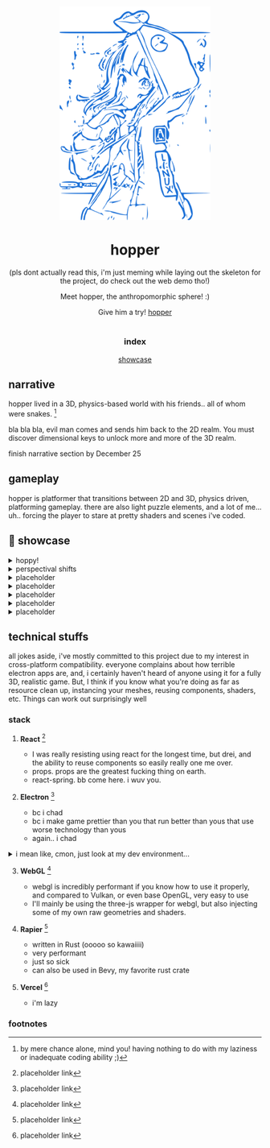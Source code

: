 <div align='center'>
<img src="res/archsif1.svg" width=300>

# hopper

(pls dont actually read this, i'm just meming while laying out the skeleton for the project, do check out the web demo tho!)

Meet hopper, the anthropomorphic sphere! :)

Give him a try! [hopper](https://hopper-hazel.vercel.app/)
<br><br>
### index
[showcase](#-showcase)
</div>

## narrative

hopper lived in a 3D, physics-based world with his friends..
all of whom were snakes. [^1]

bla bla bla, evil man comes and sends him back to the 2D realm. You must discover dimensional keys to unlock
more and more of the 3D realm.

finish narrative section by December 25

## gameplay

hopper is platformer that transitions between 2D and 3D, physics driven, platforming gameplay.
there are also light puzzle elements, and a lot of me... uh.. forcing the player to stare at pretty
shaders and scenes i've coded.

## 🌟 showcase

<details>
<summary>hoppy!</summary>
  <img width="700" alt="nonut" src="https://w0.peakpx.com/wallpaper/73/146/HD-wallpaper-pretty-anime-girl-hand-gesture-posing-anime.jpg">
</details>

<details>
<summary>perspectival shifts</summary>
  <img width="700" alt="sus" src="https://cdn.statusqueen.com/desktopwallpaper/thumbnail/anime-girl-Hd_4k_desktop_wallpaper_photos-505.png">
</details>

<details>
<summary>placeholder</summary>

![kawaii](https://www.icegif.com/wp-content/uploads/icegif-2013.gif)

</details>

<details>
<summary>placeholder</summary>

![kawaii](https://www.icegif.com/wp-content/uploads/icegif-2013.gif)

</details>

<details>
<summary>placeholder</summary>

- placeholdering

![placeholder](https://www.icegif.com/wp-content/uploads/icegif-2013.gif)

- placeholdering

![placeholder](https://www.icegif.com/wp-content/uploads/icegif-2013.gif)

- placeholdering

![placeholder](https://www.icegif.com/wp-content/uploads/icegif-2013.gif)

placeholdering...

</details>

<details>
  <summary>placeholder</summary>

![kawaii](https://www.icegif.com/wp-content/uploads/icegif-2013.gif)

</details>

<details>
  <summary>placeholder</summary>

![kawaii](https://www.icegif.com/wp-content/uploads/icegif-2013.gif)

</details>

## technical stuffs

all jokes aside, i've mostly committed to this project due to my interest in cross-platform compatibility.
everyone complains about how terrible electron apps are, and, i certainly haven't heard of anyone using it for
a fully 3D, realistic game. But, I think if you know what you're doing as far as resource clean up, instancing
your meshes, reusing components, shaders, etc. Things can work out surprisingly well


### stack

1. **React** [^2]
    - I was really resisting using react for the longest time, but drei, and the ability to reuse components
    so easily really one me over.
    - props. props are the greatest fucking thing on earth.
    - react-spring. bb come here. i wuv you.

2. **Electron** [^3]
    - bc i chad
    - bc i make game prettier than you that run better than yous that use worse technology than yous
    - again.. i chad

<details>
<summary>i mean like, cmon, just look at my dev environment...</summary>

![kawaii](https://media.giphy.com/media/CmCTQsTDZw29LVpjzF/giphy.gif)

</details>

3. **WebGL** [^4]
    - webgl is incredibly performant if you know how to use it properly, and compared to Vulkan, or even base OpenGL, very easy to use
    - I'll mainly be using the three-js wrapper for webgl, but also injecting some of my own raw geometries and shaders.

4. **Rapier** [^5]
    - written in Rust (ooooo so kawaiiii)
    - very performant
    - just so sick
    - can also be used in Bevy, my favorite rust crate

5. **Vercel** [^6]
    - i'm lazy


### footnotes

[^1]: by mere chance alone, mind you! having nothing to do with my laziness or inadequate coding ability ;)

[^2]: placeholder link

[^3]: placeholder link

[^4]: placeholder link

[^5]: placeholder link

[^6]: placeholder link
